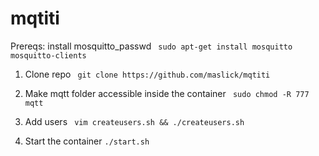 # mqtiti


Prereqs: install mosquitto_passwd
``` sudo apt-get install mosquitto mosquitto-clients```



1. Clone repo
``` git clone https://github.com/maslick/mqtiti```

2. Make mqtt folder accessible inside the container
``` sudo chmod -R 777 mqtt```

3. Add users
``` vim createusers.sh && ./createusers.sh```

4. Start the container
``` ./start.sh ```

